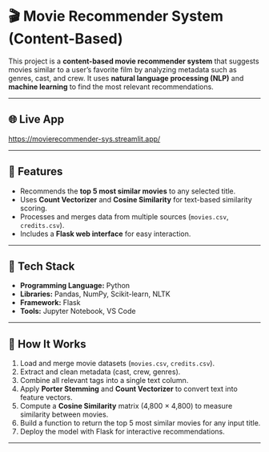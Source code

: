 # 🎬 Movie Recommender System (Content-Based)

This project is a **content-based movie recommender system** that suggests movies similar to a user’s favorite film by analyzing metadata such as genres, cast, and crew. It uses **natural language processing (NLP)** and **machine learning** to find the most relevant recommendations.

---

## 🌐 Live App
https://movierecommender-sys.streamlit.app/

---

## 🚀 Features
- Recommends the **top 5 most similar movies** to any selected title.
- Uses **Count Vectorizer** and **Cosine Similarity** for text-based similarity scoring.
- Processes and merges data from multiple sources (`movies.csv`, `credits.csv`).
- Includes a **Flask web interface** for easy interaction.

---

## 🧠 Tech Stack
- **Programming Language:** Python
- **Libraries:** Pandas, NumPy, Scikit-learn, NLTK
- **Framework:** Flask
- **Tools:** Jupyter Notebook, VS Code

---

## 🧩 How It Works
1. Load and merge movie datasets (`movies.csv`, `credits.csv`).
2. Extract and clean metadata (cast, crew, genres).
3. Combine all relevant tags into a single text column.
4. Apply **Porter Stemming** and **Count Vectorizer** to convert text into feature vectors.
5. Compute a **Cosine Similarity** matrix (4,800 × 4,800) to measure similarity between movies.
6. Build a function to return the top 5 most similar movies for any input title.
7. Deploy the model with Flask for interactive recommendations.

---
